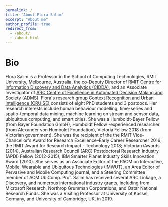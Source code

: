 ```yaml
---
permalink: /
title: "About Flora Salim"
excerpt: "About me"
author_profile: true
redirect_from: 
  - /about/
  - /about.html
---
```


Bio
======
Flora Salim is a Professor in the School of Computing Technologies, RMIT University, Melbourne, Australia, the co-Deputy Director of [RMIT Centre for Information Discovery and Data Analytics (CIDDA)](https://www.rmit.edu.au/research/centres-collaborations/centre-for-information-discovery-and-data-analytics), and an Associate Investigator of [ARC Centre of Excellence in Automated Decision Making and Society (ADMS)](https://www.admscentre.org.au/). Flora's research group [Context Recognition and Urban Intelligence (CRUISE)](https://cruiseresearchgroup.github.io/) consists of eight PhD students and 3 postdocs. Her research interests include human behaviour modelling, time-series and spatio-temporal data mining, machine learning on stream and sensor data, ubiquitous computing, and smart cities. 
She was a Humboldt-Bayer Fellow (from Bayer Foundation GmbH), Humboldt Fellow -experienced researcher (from Alexander von Humboldt Foundation), Victoria Fellow 2018 (from Victorian government). She was the recipient of the the RMIT Vice-Chancellor's Award for Research Excellence–Early Career Researcher 2016; the RMIT Award for Research Impact - Technology 2018; Victorian iAwards (2014), Australian Research Council (ARC) Postdoctoral Research Industry (APDI) Fellow (2012-2015); IBM Smarter Planet Industry Skills Innovation Award (2010). She serves as an Associate Editor of the PACM on Interactive, Mobile, Wearable and Ubiquitous Technologies (IMWUT), an Area Editor of Pervasive and Mobile Computing journal, and a Steering Committee member of ACM UbiComp. Prof. Salim has received several ARC Linkage, a Discovery, and numerous international industry grants, including from Microsoft Research, Northrop Grumman Corporations, and Qatar National Research Funds. She was a Visiting Professor at University of Kassel, Germany, and University of Cambridge, UK, in 2019. 

